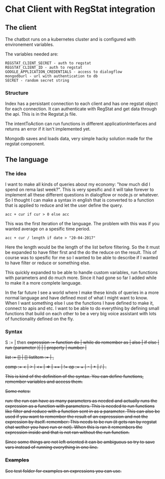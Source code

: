 # Chat Client with RegStat integration

## The client

The chatbot runs on a kubernetes cluster and is configured with environement variables.

The variables needed are:

    REGSTAT_CLIENT_SECRET - auth to regstat
    REGSTAT_CLIENT_ID - auth to regstat
    GOOGLE_APPLICATION_CREDENTIALS - access to dialogflow
    mongodburl - url with authentication to db
    SECRET - random secret string

### Structure

Index has a persistant connection to each client and has one regstat object for each connection. It can authenticate with RegStat and get data through the api. This is in the Regstat.js file.

The intentToAction can run functions in different applicationInterfaces and returns an error if it isn't implemented yet.

Mongodb saves and loads data, very simple hacky solution made for the regstat component.

## The language

### The idea

I want to make all kinds of queries about my economy: "how much did I spend on rema last week?". This is very spesific and it will take forever to implement all these different questions in dialogflow or node.js or whatever. So I thought I can make a syntax in english that is converted to a function that is applied to reduce and let the user define the query.

    acc + cur if cur > 0 else acc

This was the first iteration of the language. The problem with this was if you wanted average on a spesific time period.

    acc + cur / length if date > "20-04-2017"

Here the length would be the length of the list before filtering. So the it must be expanded to have filter first and the do the reduce on the result. This of course was to spesific for me so I wanted to be able to describe if I wanted to have filter or reduce or something else.

This quickly expanded to be able to handle custom variables, run functions with parameters and do much more. Since it had gone so far I added while to make it a more complete language.

In the far future I see a world where I make these kinds of queries in a more normal language and have defined most of what I might want to know. When I want something else I use the functions I have defined to make it, connect to apis and etc. I want to be able to do everything by defining small functions that build on each other to be a very big voice assistant with lots of functionality defined on the fly.

### Syntax

S := <expression> | <expression> then <S>
expression := 
    function do <expression> | 
    while <condition> do <expression>
    remember <expression> as <string> | 
    <expression> also <expression> | 
    <expression> if <condition> else <expression> | 
    run <expression> {parameter <expression>}| 
    <expression> <op> <expression> | 
    <list> |
    property |
    number |
    <var>

list := [] | [<listItem>]
listItem := <expression> | <expression>, <expression>

comp := < | > | <= | => | == | !=
op := + | - | * | / | .

This is kind of the definition of the syntax. You can define functions, remember variables and access them. 

Some notes: 

run: the run can have as many parameters as needed and actually runs the expression as a function with parameters. This is needed to run functions like filter and reduce with a function sent in as a parameter. This can also be used if you want to remember the result of an expresssion and not the expression by itself.
remember: This needs to be run (it gets ran by regstat chat wether you have run or not). When this is ran it remembers the expression inside and that is not ran without the run function.

Since some things are not left oriented it can be ambiguous so try to save vars instead of running everything in one line. 

### Examples

See test folder for examples on expressions you can use.
